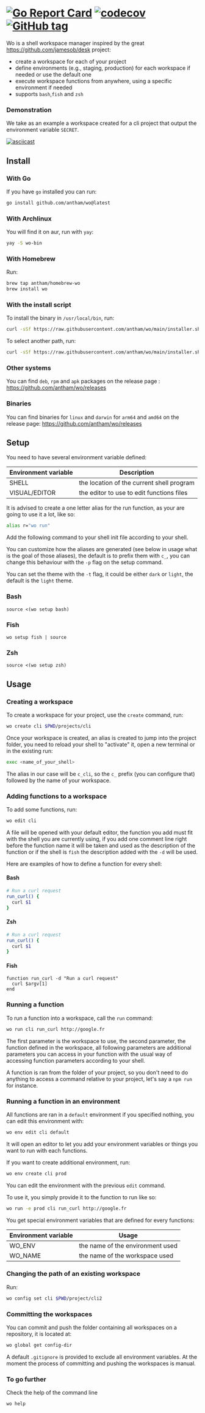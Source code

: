 # [![Go Report Card](https://goreportcard.com/badge/github.com/antham/wo)](https://goreportcard.com/report/github.com/antham/wo) [![codecov](https://codecov.io/gh/antham/wo/graph/badge.svg?token=l5zT9434GU)](https://codecov.io/gh/antham/wo) [![GitHub tag](https://img.shields.io/github/tag/antham/wo.svg)]()

Wo is a shell workspace manager inspired by the great https://github.com/jamesob/desk project:
* create a workspace for each of your project
* define environments (e.g., staging, production) for each workspace if needed or use the default one
* execute workspace functions from anywhere, using a specific environment if needed
* supports `bash`,`fish` and `zsh`

### Demonstration

We take as an example a workspace created for a cli project that output the environment variable `SECRET`.

[![asciicast](https://asciinema.org/a/yGEwo4mv3bNcmTM3YC0oD4kfN.svg)](https://asciinema.org/a/yGEwo4mv3bNcmTM3YC0oD4kfN)

## Install

### With Go

If you have `go` installed you can run:

``` sh
go install github.com/antham/wo@latest
```

### With Archlinux

You will find it on aur, run with `yay`:

``` sh
yay -S wo-bin
```

### With Homebrew

Run:

``` sh
brew tap antham/homebrew-wo
brew install wo
```

### With the install script

To install the binary in `/usr/local/bin`, run:

``` sh
curl -sSf https://raw.githubusercontent.com/antham/wo/main/installer.sh | sudo sh
```

To select another path, run:

``` sh
curl -sSf https://raw.githubusercontent.com/antham/wo/main/installer.sh | sh -s -- -o "<install_path>"
```

### Other systems

You can find `deb`, `rpm` and `apk` packages on the release page : https://github.com/antham/wo/releases

### Binaries

You can find binaries for `linux` and `darwin` for `arm64` and `amd64` on the release page: https://github.com/antham/wo/releases

## Setup

You need to have several environment variable defined:

| Environment variable | Description                               |
|----------------------|-------------------------------------------|
| SHELL                | the location of the current shell program |
| VISUAL/EDITOR        | the editor to use to edit functions files |

It is advised to create a one letter alias for the run function, as your are going to use it a lot, like so:
``` sh
alias r="wo run"
```

Add the following command to your shell init file according to your shell.

You can customize how the aliases are generated (see below in usage what is the goal of those aliases), the default is to prefix them with `c_`, you can change this behaviour with the `-p` flag on the setup command.

You can set the theme with the `-t` flag, it could be either `dark` or `light`, the default is the `light` theme.

### Bash

`source <(wo setup bash)`

### Fish

`wo setup fish | source`

### Zsh

`source <(wo setup zsh)`

## Usage

### Creating a workspace

To create a workspace for your project, use the `create` command, run:
``` sh
wo create cli $PWD/projects/cli
```

Once your workspace is created, an alias is created to jump into the project folder, you need to reload your shell to "activate" it, open a new terminal or in the existing run:

``` sh
exec <name_of_your_shell>
```

The alias in our case will be `c_cli`, so the `c_` prefix (you can configure that) followed by the name of your workspace.


### Adding functions to a workspace

To add some functions, run:

``` sh
wo edit cli
```

A file will be opened with your default editor, the function you add must fit with the shell you are currently using, if you add one comment line right before the function name it will be taken and used as the description of the function or if the shell is `fish` the description added with the `-d` will be used.

Here are examples of how to define a function for every shell:

#### Bash
``` bash
# Run a curl request
run_curl() {
  curl $1
}
```

#### Zsh

``` zsh
# Run a curl request
run_curl() {
  curl $1
}
```

#### Fish

``` fish
function run_curl -d "Run a curl request"
  curl $argv[1]
end
```

### Running a function

To run a function into a workspace, call the `run` command:

``` sh
wo run cli run_curl http://google.fr
```

The first parameter is the workspace to use, the second parameter, the function defined in the workspace, all following parameters are additional parameters you can access in your function with the usual way of accessing function parameters according to your shell.


A function is ran from the folder of your project, so you don't need to do anything to access a command relative to your project, let's say a `npm run` for instance.


### Running a function in an environment

All functions are ran in a `default` environment if you specified nothing, you can edit this environment with:

``` sh
wo env edit cli default
```

It will open an editor to let you add your environment variables or things you want to run with each functions.

If you want to create additional environment, run:

``` sh
wo env create cli prod
```

You can edit the environment with the previous `edit` command.

To use it, you simply provide it to the function to run like so:

``` sh
wo run -e prod cli run_curl http://google.fr
```

You get special environment variables that are defined for every functions:

| Environment variable | Usage                            |
|----------------------|----------------------------------|
| WO_ENV               | the name of the environment used |
| WO_NAME              | the name of the workspace used   |

### Changing the path of an existing workspace

Run:

``` sh
wo config set cli $PWD/project/cli2
```

### Committing the workspaces

You can commit and push the folder containing all workspaces on a repository, it is located at:

``` sh
wo global get config-dir
```

A default `.gitignore` is provided to exclude all environment variables. At the moment the process of committing and pushing the workspaces is manual. 

### To go further

Check the help of the command line

``` sh
wo help
```
